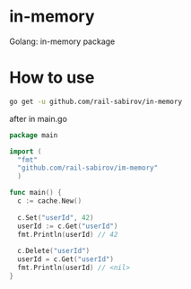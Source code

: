 # in-memory
Golang: in-memory package

# How to use
```bash
go get -u github.com/rail-sabirov/in-memory
```

after in main.go
```Go
package main

import (
  "fmt"
  "github.com/rail-sabirov/im-memory"
  )

func main() {
  c := cache.New()
  
  c.Set("userId", 42)
  userId := c.Get("userId")
  fmt.Println(userId) // 42
  
  c.Delete("userId")
  userId = c.Get("userId")
  fmt.Println(userId) // <nil>
}
```
